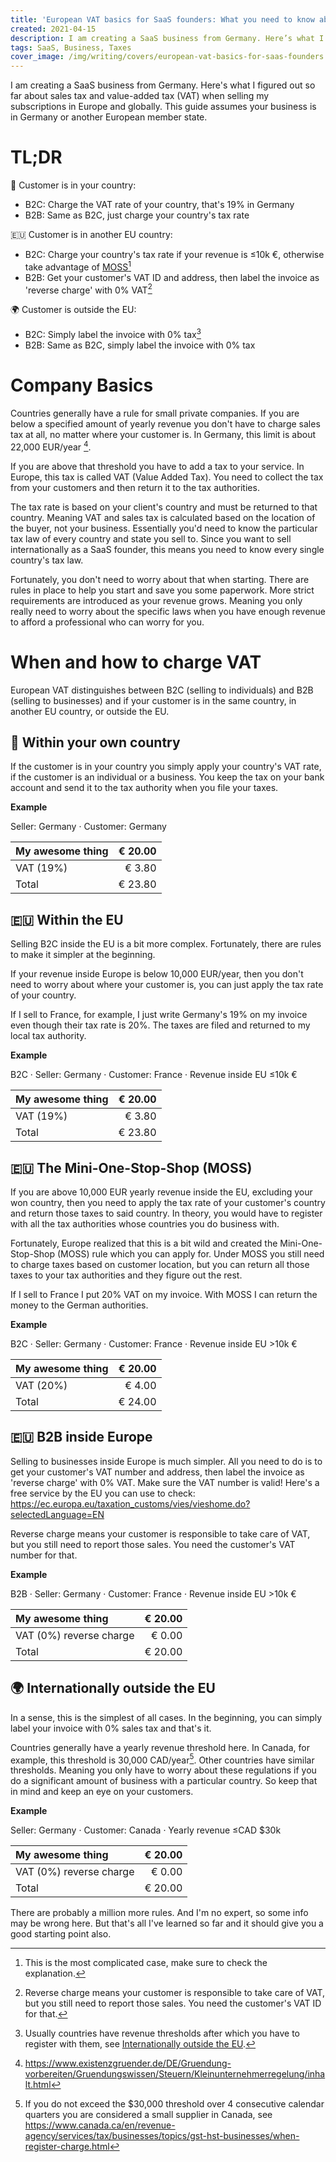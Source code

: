 ```yaml
---
title: 'European VAT basics for SaaS founders: What you need to know about sales tax when starting'
created: 2021-04-15
description: I am creating a SaaS business from Germany. Here’s what I figured out so far about sales tax and value-added tax (VAT) when selling my subscriptions in Europe and globally. This guide assumes your business is in Germany or another European member state.
tags: SaaS, Business, Taxes
cover_image: /img/writing/covers/european-vat-basics-for-saas-founders.jpg
---
```


I am creating a SaaS business from Germany. Here's what I figured out so far about sales tax and value-added tax (VAT) when selling my subscriptions in Europe and globally. This guide assumes your business is in Germany or another European member state.

# TL;DR

:round_pushpin: Customer is in your country: 
- B2C: Charge the VAT rate of your country, that's 19% in Germany
- B2B: Same as B2C, just charge your country's tax rate

:eu: Customer is in another EU country: 
- B2C: Charge your country's tax rate if your revenue is ≤10k €, otherwise take advantage of [MOSS](#eu-the-mini-one-stop-shop-moss)[^1]
- B2B: Get your customer's VAT ID and address, then label the invoice as 'reverse charge' with 0% VAT[^2]

:earth_africa: Customer is outside the EU: 
- B2C: Simply label the invoice with 0% tax[^3]
- B2B: Same as B2C, simply label the invoice with 0% tax

# Company Basics

Countries generally have a rule for small private companies. If you are below a specified amount of yearly revenue you don't have to charge sales tax at all, no matter where your customer is. In Germany, this limit is about 22,000 EUR/year [^4].

If you are above that threshold you have to add a tax to your service. In Europe, this tax is called VAT (Value Added Tax). You need to collect the tax from your customers and then return it to the tax authorities.

The tax rate is based on your client's country and must be returned to that country. Meaning VAT and sales tax is calculated based on the location of the buyer, not your business. Essentially you'd need to know the particular tax law of every country and state you sell to. Since you want to sell internationally as a SaaS founder, this means you need to know every single country's tax law.

Fortunately, you don't need to worry about that when starting. There are rules in place to help you start and save you some paperwork. More strict requirements are introduced as your revenue grows. Meaning you only really need to worry about the specific laws when you have enough revenue to afford a professional who can worry for you.

# When and how to charge VAT

European VAT distinguishes between B2C (selling to individuals) and B2B (selling to businesses) and if your customer is in the same country, in another EU country, or outside the EU.

## :round_pushpin: Within your own country

If the customer is in your country you simply apply your country's VAT rate, if the customer is an individual or a business. You keep the tax on your bank account and send it to the tax authority when you file your taxes.

<div class="bg-gray-100 border border-gray-200 rounded px-4 py-2 mb-4" role="alert">

**Example**

Seller: Germany &middot; Customer: Germany

| My awesome thing | € 20.00 |
|:-----------------|--------:|
| VAT (19%)        |  € 3.80 |
| Total            | € 23.80 |

</div>

## :eu: Within the EU

Selling B2C inside the EU is a bit more complex. Fortunately, there are rules to make it simpler at the beginning.

If your revenue inside Europe is below 10,000 EUR/year, then you don't need to worry about where your customer is, you can just apply the tax rate of your country.

If I sell to France, for example, I just write Germany's 19% on my invoice even though their tax rate is 20%. The taxes are filed and returned to my local tax authority.

<div class="bg-gray-100 border border-gray-200 rounded px-4 py-2 mb-4" role="alert">

**Example**

B2C &middot; Seller: Germany &middot; Customer: France &middot; Revenue inside EU ≤10k €

| My awesome thing | € 20.00 |
|:-----------------|--------:|
| VAT (19%)        |  € 3.80 |
| Total            | € 23.80 |

</div>

## :eu: The Mini-One-Stop-Shop (MOSS)

If you are above 10,000 EUR yearly revenue inside the EU, excluding your won country, then you need to apply the tax rate of your customer's country and return those taxes to said country. In theory, you would have to register with all the tax authorities whose countries you do business with.

Fortunately, Europe realized that this is a bit wild and created the Mini-One-Stop-Shop (MOSS) rule which you can apply for. Under MOSS you still need to charge taxes based on customer location, but you can return all those taxes to your tax authorities and they figure out the rest. 

If I sell to France I put 20% VAT on my invoice. With MOSS I can return the money to the German authorities.

<div class="bg-gray-100 border border-gray-200 rounded px-4 py-2 mb-4" role="alert">

**Example**

B2C &middot; Seller: Germany &middot; Customer: France &middot; Revenue inside EU >10k €

| My awesome thing | € 20.00 |
|:-----------------|--------:|
| VAT (20%)        |  € 4.00 |
| Total            | € 24.00 |

</div>

## :eu: B2B inside Europe

Selling to businesses inside Europe is much simpler. All you need to do is to get your customer's VAT number and address, then label the invoice as 'reverse charge' with 0% VAT. Make sure the VAT number is valid! Here's a free service by the EU you can use to check: https://ec.europa.eu/taxation_customs/vies/vieshome.do?selectedLanguage=EN

Reverse charge means your customer is responsible to take care of VAT, but you still need to report those sales. You need the customer's VAT number for that.

<div class="bg-gray-100 border border-gray-200 rounded px-4 py-2 mb-4" role="alert">

**Example**

B2B &middot; Seller: Germany &middot; Customer: France &middot; Revenue inside EU >10k €

| My awesome thing        | € 20.00 |
|:------------------------|--------:|
| VAT (0%) reverse charge |  € 0.00 |
| Total                   | € 20.00 |

</div>

## :earth_africa: Internationally outside the EU

In a sense, this is the simplest of all cases. In the beginning, you can simply label your invoice with 0% sales tax and that's it.

Countries generally have a yearly revenue threshold here. In Canada, for example, this threshold is 30,000 CAD/year[^5]. Other countries have similar thresholds. Meaning you only have to worry about these regulations if you do a significant amount of business with a particular country. So keep that in mind and keep an eye on your customers.

<div class="bg-gray-100 border border-gray-200 rounded px-4 py-2 mb-4" role="alert">

**Example**

Seller: Germany &middot; Customer: Canada &middot; Yearly revenue ≤CAD $30k

| My awesome thing        | € 20.00 |
|:------------------------|--------:|
| VAT (0%) reverse charge |  € 0.00 |
| Total                   | € 20.00 |

</div>

There are probably a million more rules. And I'm no expert, so some info may be wrong here. But that's all I've learned so far and it should give you a good starting point also.


[^1]: This is the most complicated case, make sure to check the explanation.
[^2]: Reverse charge means your customer is responsible to take care of VAT, but you still need to report those sales. You need the customer's VAT ID for that.
[^3]: Usually countries have revenue thresholds after which you have to register with them, see [Internationally outside the EU](#earth_africa-internationally-outside-the-eu).
[^4]: https://www.existenzgruender.de/DE/Gruendung-vorbereiten/Gruendungswissen/Steuern/Kleinunternehmerregelung/inhalt.html
[^5]: If you do not exceed the $30,000 threshold over 4 consecutive calendar quarters you are considered a small supplier in Canada, see https://www.canada.ca/en/revenue-agency/services/tax/businesses/topics/gst-hst-businesses/when-register-charge.html
